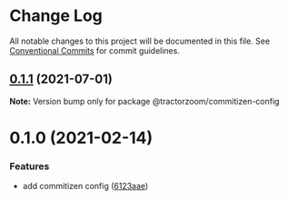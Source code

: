 # Change Log

All notable changes to this project will be documented in this file.
See [Conventional Commits](https://conventionalcommits.org) for commit guidelines.

## [0.1.1](https://github.com/TractorZoom/configurations/compare/@tractorzoom/commitizen-config@0.1.0...@tractorzoom/commitizen-config@0.1.1) (2021-07-01)

**Note:** Version bump only for package @tractorzoom/commitizen-config





# 0.1.0 (2021-02-14)


### Features

* add commitizen config ([6123aae](https://github.com/TractorZoom/configurations/commit/6123aae23108ed0e9c218a246bf2bcd9a690b95e))
